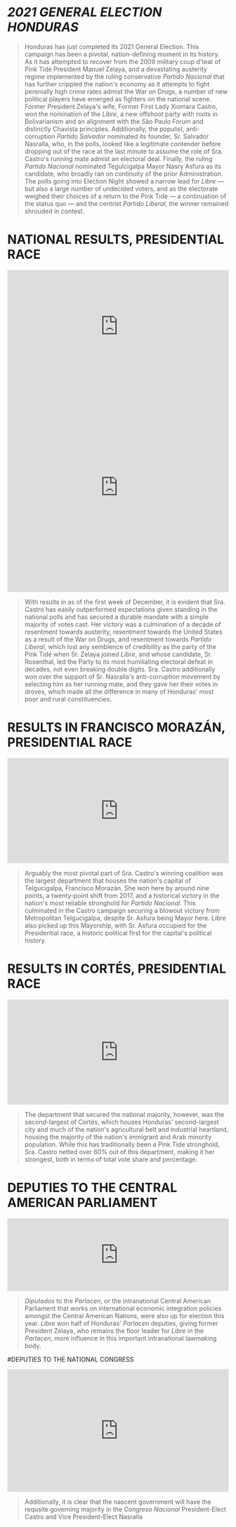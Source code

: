 # *2021 GENERAL ELECTION HONDURAS*
> Honduras has just completed its 2021 General Election. This campaign has been a pivotal, nation-defining moment in its history. As it has attempted to recover from the 2009 military coup d'teat of Pink Tide President Manuel Zelaya, and a devastating austerity regime implemented by the ruling conservative *Partido Nacional* that has further crippled the nation's economy as it attempts to fight perenially high crime rates admist the War on Drugs, a number of new political players have emerged as fighters on the national scene. Former President Zelaya's wife, Former First Lady Xiomara Castro, won the nomination of the *Libre*, a new offshoot party with roots in Bolivarianism and an alignment with the São Paulo Forum and distinctly Chavista principles. Additionally, the populist, anti-corruption *Partido Salvador* nominated its founder, Sr. Salvador Nasralla, who, in the polls, looked like a legitimate contender before dropping out of the race at the last minute to assume the role of Sra. Castro's running mate admist an electoral deal. Finally, the ruling *Partido Nacional* nominated Tegulcigalpa Mayor Nasry Asfura as its candidate, who broadly ran on continuity of the prior Administration. The polls going into Election Night showed a narrow lead for *Libre* — but also a large number of undecided voters, and as the electorate weighed their choices of a return to the Pink Tide — a continuation of the status quo — and the centrist *Partido Liberal*, the winner remained shrouded in contest.

# NATIONAL RESULTS, PRESIDENTIAL RACE
<iframe title="" aria-label="Table" id="datawrapper-chart-7bTxt" src="https://datawrapper.dwcdn.net/7bTxt/1/" scrolling="no" frameborder="0" style="width: 0; min-width: 100% !important; border: none;" height="256"></iframe><script type="text/javascript">!function(){"use strict";window.addEventListener("message",(function(e){if(void 0!==e.data["datawrapper-height"]){var t=document.querySelectorAll("iframe");for(var a in e.data["datawrapper-height"])for(var r=0;r<t.length;r++){if(t[r].contentWindow===e.source)t[r].style.height=e.data["datawrapper-height"][a]+"px"}}}))}();
</script>
<iframe title="" aria-label="Map" id="datawrapper-chart-xCIo5" src="https://datawrapper.dwcdn.net/xCIo5/5/" scrolling="no" frameborder="0" style="width: 0; min-width: 100% !important; border: none;" height="476"></iframe><script type="text/javascript">!function(){"use strict";window.addEventListener("message",(function(e){if(void 0!==e.data["datawrapper-height"]){var t=document.querySelectorAll("iframe");for(var a in e.data["datawrapper-height"])for(var r=0;r<t.length;r++){if(t[r].contentWindow===e.source)t[r].style.height=e.data["datawrapper-height"][a]+"px"}}}))}();
</script>

  > With results in as of the first week of December, it is evident that Sra. Castro has easily outperformed expectations given standing in the national polls and has secured a durable mandate with a simple majority of votes cast. Her victory was a culmination of a decade of resentment towards austerity, resentment towards the United States as a result of the War on Drugs, and resentment towards *Partido Liberal*, which lost any semblence of credibility as the party of the Pink Tide when Sr. Zelaya joined *Libre*, and whose candidate, Sr. Rosenthal, led the Party to its most humiliating electoral defeat in decades, not even breaking double digits. Sra. Castro additionally won over the support of Sr. Nasralla's anti-corruption movement by selecting him as her running mate, and they gave her their votes in droves, which made all the difference in many of Honduras' most poor and rural constituencies.
  
# RESULTS IN FRANCISCO MORAZÁN, PRESIDENTIAL RACE
<iframe title="" aria-label="Table" id="datawrapper-chart-0DQxt" src="https://datawrapper.dwcdn.net/0DQxt/1/" scrolling="no" frameborder="0" style="width: 0; min-width: 100% !important; border: none;" height="239"></iframe><script type="text/javascript">!function(){"use strict";window.addEventListener("message",(function(e){if(void 0!==e.data["datawrapper-height"]){var t=document.querySelectorAll("iframe");for(var a in e.data["datawrapper-height"])for(var r=0;r<t.length;r++){if(t[r].contentWindow===e.source)t[r].style.height=e.data["datawrapper-height"][a]+"px"}}}))}();
</script>

  > Arguably the most pivotal part of Sra. Castro's winning coalition was the largest department that houses the nation's capital of Telgucigalpa, Francisco Morazán. She won here by around nine points, a twenty-point shift from 2017, and a historical victory in the nation's most reliable stronghold for *Partido Nacional*. This culminated in the Castro campaign securing a blowout victory from Metropolitan Telgucigalpa, despite Sr. Asfura being Mayor here. *Libre* also picked up this Mayorship, with Sr. Asfura occupied for the Presidential race, a historic political first for the capital's political history.

  # RESULTS IN CORTÉS, PRESIDENTIAL RACE
  <iframe title="" aria-label="Table" id="datawrapper-chart-VEGBZ" src="https://datawrapper.dwcdn.net/VEGBZ/1/" scrolling="no" frameborder="0" style="width: 0; min-width: 100% !important; border: none;" height="239"></iframe><script type="text/javascript">!function(){"use strict";window.addEventListener("message",(function(e){if(void 0!==e.data["datawrapper-height"]){var t=document.querySelectorAll("iframe");for(var a in e.data["datawrapper-height"])for(var r=0;r<t.length;r++){if(t[r].contentWindow===e.source)t[r].style.height=e.data["datawrapper-height"][a]+"px"}}}))}();
</script>
  
  > The department that secured the national majority, however, was the second-largest of Cortés, which houses Honduras' second-largest city and much of the nation's agricultural belt and industrial heartland, housing the majority of the nation's immigrant and Arab minority population. While this has traditionally been a Pink Tide stronghold, Sra. Castro netted over 60% out of this department, making it her strongest, both in terms of total vote share and percentage.
  
  # DEPUTIES TO THE CENTRAL AMERICAN PARLIAMENT
  <iframe title="" aria-label="Bar Chart" id="datawrapper-chart-6zKf9" src="https://datawrapper.dwcdn.net/6zKf9/1/" scrolling="no" frameborder="0" style="width: 0; min-width: 100% !important; border: none;" height="165"></iframe><script type="text/javascript">!function(){"use strict";window.addEventListener("message",(function(e){if(void 0!==e.data["datawrapper-height"]){var t=document.querySelectorAll("iframe");for(var a in e.data["datawrapper-height"])for(var r=0;r<t.length;r++){if(t[r].contentWindow===e.source)t[r].style.height=e.data["datawrapper-height"][a]+"px"}}}))}();
</script>
  
  > *Diputados* to the *Parlacen*, or the intranational Central American Parliament that works on international economic integration policies amongst the Central American Nations, were also up for election this year. *Libre* won half of Honduras' *Parlacen* deputies, giving former President Zelaya, who remains the floor leader for *Libre* in the *Parlacen*, more influence in this important intranational lawmaking body.
  
  #DEPUTIES TO THE NATIONAL CONGRESS
  <iframe title="" aria-label="Bar Chart" id="datawrapper-chart-Mu3G8" src="https://datawrapper.dwcdn.net/Mu3G8/1/" scrolling="no" frameborder="0" style="width: 0; min-width: 100% !important; border: none;" height="279"></iframe><script type="text/javascript">!function(){"use strict";window.addEventListener("message",(function(e){if(void 0!==e.data["datawrapper-height"]){var t=document.querySelectorAll("iframe");for(var a in e.data["datawrapper-height"])for(var r=0;r<t.length;r++){if(t[r].contentWindow===e.source)t[r].style.height=e.data["datawrapper-height"][a]+"px"}}}))}();
</script>
  
  > Additionally, it is clear that the nascent government will have the requsite governing majority in the *Congreso Nacional* President-Elect Castro and Vice President-Elect Nasralla
